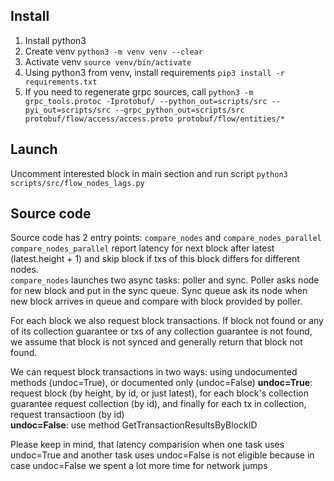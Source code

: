 ## Install
1. Install python3
2. Create venv ```python3 -m venv venv --clear```
3. Activate venv ```source venv/bin/activate```
3. Using python3 from venv, install requirements ```pip3 install -r requirements.txt```
4. If you need to regenerate grpc sources, call ```python3 -m grpc_tools.protoc -Iprotobuf/ --python_out=scripts/src --pyi_out=scripts/src --grpc_python_out=scripts/src protobuf/flow/access/access.proto protobuf/flow/entities/*```

## Launch
Uncomment interested block in main section and run script ```python3 scripts/src/flow_nodes_lags.py```

## Source code
Source code has 2 entry points: ```compare_nodes``` and ```compare_nodes_parallel```
<br>```compare_nodes_parallel``` report latency for next block after latest (latest.height + 1) and skip block if txs of this block differs for different nodes.
<br>```compare_nodes``` launches two async tasks: poller and sync. Poller asks node for new block and put in the sync queue. Sync queue ask its node when new block arrives in queue and compare with block provided by poller.

For each block we also request block transactions. If block not found or any of its collection guarantee or txs of any collection guarantee is not found, we assume that block is not synced and generally return that block not found.

We can request block transactions in two ways: using undocumented methods (undoc=True), or documented only (undoc=False)
<b>undoc=True</b>: request block (by height, by id, or just latest), for each block's collection guarantee request collection (by id), and finally for each tx in collection, request transactioon (by id)
<br><b>undoc=False</b>: use method GetTransactionResultsByBlockID

Please keep in mind, that latency comparision when one task uses undoc=True and another task uses undoc=False is not eligible because in case undoc=False we spent a lot more time for network jumps

